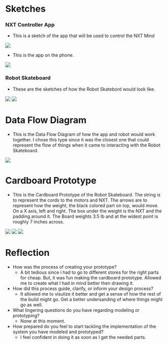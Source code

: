 # Sketches

### NXT Controller App

- This is a sketch of the app that will be used to control the NXT Mind

![](/Images/PXL_20210318_012306056.jpg)

- This is the app on the phone.

![](/Images/Screenshot_20210318-132043.png)


### Robot Skateboard

- These are the sketches of how the Robot Skatebord would look like.

![](/Images/PXL_20210311_013209626.jpg)
![](/Images/PXL_20210311_013221552.jpg)

# Data Flow Diagram

- This is the Data Flow Diagram of how the app and robot would work together. I chose this type since it was the closest one that could represent the flow of things when it came to interacting with the Robot Skateboard.

![](/Images/Data_Flow_Diagram.JPG)

# Cardboard Prototype

- This is the Cardboard Prototype of the Robot Skateboard. The string is to represent the cords to the motors and NXT. The arrows are to represent how the weight, the black colored part on top, would move. On a X axis, left and right. The box under the weight is the NXT and the padding around it. The Board weights 3.5 lb and at the widest point is roughly 7 inches across.

![](/Images/PXL_20210311_013310679.jpg)
![](/Images/PXL_20210311_013320914.jpg)
![](/Images/PXL_20210311_013334768.jpg)

# Reflection

- How was the process of creating your prototype?
  - A bit tedious since i had to go to different stores for the right parts for cheap. But, it was fun making the cardboard prototype. Allowed me to create what I had in mind better then drawing it.
- How did this process guide, clarify, or inform your design process?
  - It allowed me to visulize it better and get a sense of how the rest of the build might go. Get a better undersanding of where things might go as well.
- What lingering questions do you have regarding modeling or prototyping?
  - None at this moment.
- How prepared do you feel to start tackling the implementation of the system you have modeled and prototyped? 
  - I feel confident in doing it as soon as I get the needed parts.
